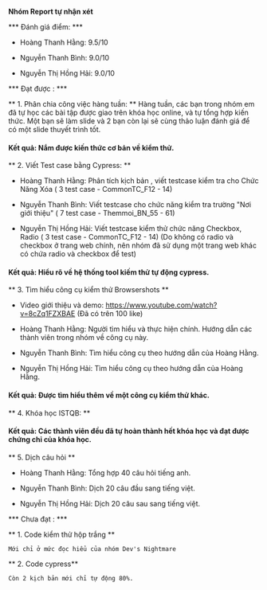 **Nhóm Report tự nhận xét**

*** Đánh giá điểm: ***

- Hoàng Thanh Hằng:  9.5/10

- Nguyễn Thanh Bình: 9.0/10

- Nguyễn Thị Hồng Hải: 9.0/10
 
*** Đạt được : *** 

** 1. Phân chia công việc hàng tuần: **
	Hàng tuần, các bạn trong nhóm em đã tự học các bài tập được giao trên khóa học online, và tự tổng hợp kiến thức. 
	Một bạn sẽ làm slide và 2 bạn còn lại sẽ cùng thảo luận đánh giá để có một slide thuyết trình tốt.

#### Kết quả: Nắm được kiến thức cơ bản về kiểm thử.

** 2. Viết Test case bằng Cypress: **

- Hoàng Thanh Hằng: Phân tích kịch bản , viết testcase kiểm tra cho Chức Năng Xóa  ( 3 test case - CommonTC_F12 - 14)

- Nguyễn Thanh Bình: Viết testcase cho chức năng kiểm tra trường "Nơi giới thiệu" ( 7 test case - Themmoi_BN_55 - 61)

- Nguyễn Thị Hồng Hải: Viết testcase kiểm thử chức năng Checkbox, Radio ( 3 test case - CommonTC_F12 - 14) (Do không có radio và checkbox ở trang web chính, nên nhóm đã sử dụng một trang web khác có chứa radio và checkbox để test)

#### Kết quả: Hiểu rõ về hệ thống tool kiếm thử tự động cypress.


** 3. Tìm hiểu công cụ kiểm thử Browsershots **

- Video giới thiệu và demo: https://www.youtube.com/watch?v=8cZq1FZXBAE  (Đã có trên 100 like)

- Hoàng Thanh Hằng: Người tìm hiểu và thực hiện chính. Hướng dẫn các thành viên trong nhóm về công cụ này.

- Nguyễn Thanh Bình: Tìm hiểu công cụ theo hướng dẫn của Hoàng Hằng. 

- Nguyễn Thị Hồng Hải: Tìm hiểu công cụ theo hướng dẫn của Hoàng Hằng. 

#### Kết quả: Được tìm hiểu thêm về một công cụ kiểm thử khác.

** 4. Khóa học ISTQB: **

#### Kết quả: Các thành viên đều đã tự hoàn thành hết khóa học và đạt được chứng chỉ của khóa học.

** 5. Dịch câu hỏi **

- Hoàng Thanh Hằng: Tổng hợp 40 câu hỏi tiếng anh.

- Nguyễn Thanh Bình: Dịch 20 câu đầu sang tiếng việt.

- Nguyễn Thị Hồng Hải: Dịch 20 câu sau sang tiếng việt.



*** Chưa đạt : ***

** 1. Code kiểm thử hộp trắng **

	Mới chỉ ở mức đọc hiểu của nhóm Dev's Nightmare

** 2. Code cypress**

	Còn 2 kịch bản mới chỉ tự động 80%.

